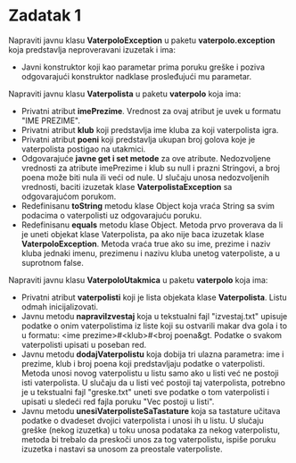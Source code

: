 # Zadatak 1

Napraviti javnu klasu **VaterpoloException** u paketu **vaterpolo.exception** koja predstavlja neproveravani izuzetak i ima:
- Javni konstruktor koji kao parametar prima poruku greške i poziva odgovarajući konstruktor nadklase prosleđujući mu parametar.

Napraviti javnu klasu **Vaterpolista** u paketu **vaterpolo** koja ima:
- Privatni atribut **imePrezime**. Vrednost za ovaj atribut je uvek u formatu "IME PREZIME".
- Privatni atribut **klub** koji predstavlja ime kluba za koji vaterpolista igra.
- Privatni atribut **poeni** koji predstavlja ukupan broj golova koje je vaterpolista postigao na utakmici.
- Odgovarajuće **javne get i set metode** za ove atribute. Nedozvoljene vrednosti za atribute imePrezime i klub su null i prazni Stringovi, a broj poena može biti nula ili veći od nule. U slučaju unosa nedozvoljenih vrednosti, baciti izuzetak klase **VaterpolistaException** sa odgovarajućom porukom.
- Redefinisanu **toString** metodu klase Object koja vraća String sa svim podacima o vaterpolisti uz odgovarajuću poruku.
- Redefinisanu **equals** metodu klase Object. Metoda prvo proverava da li je uneti objekat klase Vaterpolista, pa ako nije baca izuzetak klase **VaterpoloException**. Metoda vraća true ako su ime, prezime i naziv kluba jednaki imenu, prezimenu i nazivu kluba unetog vaterpoliste, a u suprotnom false.

Napraviti javnu klasu **VaterpoloUtakmica** u paketu **vaterpolo** koja ima:
- Privatni atribut **vaterpolisti** koji je lista objekata klase **Vaterpolista**. Listu odmah inicijalizovati.
- Javnu metodu **napraviIzvestaj** koja u tekstualni fajl "izvestaj.txt" upisuje podatke o onim vaterpolistima iz liste koji su ostvarili makar dva gola i to u formatu: &lt;ime prezime&gt;#&lt;klub&gt;#&lt;broj poena&gt. Podatke o svakom vaterpolisti upisati u poseban red.
- Javnu metodu **dodajVaterpolistu** koja dobija tri ulazna parametra: ime i prezime, klub i broj poena koji predstavljaju podatke o vaterpolisti. Metoda unosi novog vaterpolistu u listu samo ako u listi već ne postoji isti vaterpolista. U slučaju da u listi već postoji taj vaterpolista, potrebno je u tekstualni fajl "greske.txt" uneti sve podatke o tom vaterpolisti i upisati u sledeći red fajla poruku "Vec postoji u listi".
- Javnu metodu **unesiVaterpolisteSaTastature** koja sa tastature učitava podatke o dvadeset dvojici vaterpolista i unosi ih u listu. U slučaju greške (nekog izuzetka) u toku unosa podataka za nekog vaterpolistu, metoda bi trebalo da preskoči unos za tog vaterpolistu, ispiše poruku izuzetka i nastavi sa unosom za preostale vaterpoliste.
